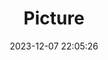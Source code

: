 ---
weight: 1
images:
- /images/edited/51.jpeg
title: Picture
date: 2023-12-07 22:05:26
tags: [luminar neo,work,24-70mm F2.8 DG DN | Art 019,ILCE-7M3,39.7]
---